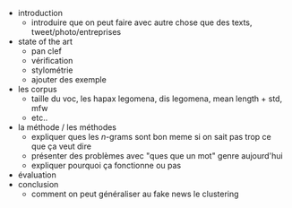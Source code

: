 - introduction
  - introduire que on peut faire avec autre chose que des texts, tweet/photo/entreprises
- state of the art
	- pan clef
	- vérification
	- stylométrie
  - ajouter des exemple
- les corpus
	- taille du voc, les hapax legomena, dis legomena, mean length + std, mfw
	- etc..
- la méthode / les méthodes
	- expliquer ques les $n$-grams sont bon meme si on sait pas trop ce que ça veut dire
	- présenter des problèmes avec "ques que un mot" genre aujourd'hui
	- expliquer pourquoi ça fonctionne ou pas
- évaluation
- conclusion
  - comment on peut généraliser au fake news le clustering
